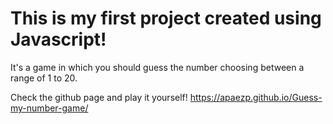 # This is my first project created using Javascript! 
It's a game in which you should guess the number choosing between a range of 1 to 20.

Check the github page and play it yourself!
https://apaezp.github.io/Guess-my-number-game/
